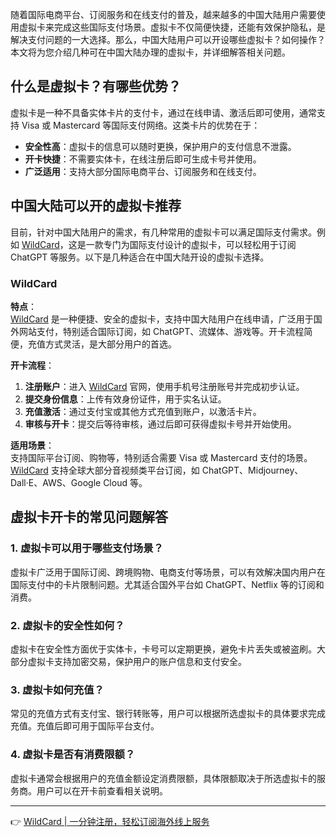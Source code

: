 随着国际电商平台、订阅服务和在线支付的普及，越来越多的中国大陆用户需要使用虚拟卡来完成这些国际支付场景。虚拟卡不仅简便快捷，还能有效保护隐私，是解决支付问题的一大选择。那么，中国大陆用户可以开设哪些虚拟卡？如何操作？本文将为您介绍几种可在中国大陆办理的虚拟卡，并详细解答相关问题。

## 什么是虚拟卡？有哪些优势？

虚拟卡是一种不具备实体卡片的支付卡，通过在线申请、激活后即可使用，通常支持 Visa 或 Mastercard 等国际支付网络。这类卡片的优势在于：

- **安全性高**：虚拟卡的信息可以随时更换，保护用户的支付信息不泄露。
- **开卡快捷**：不需要实体卡，在线注册后即可生成卡号并使用。
- **广泛适用**：支持大部分国际电商平台、订阅服务和在线支付。

## 中国大陆可以开的虚拟卡推荐

目前，针对中国大陆用户的需求，有几种常用的虚拟卡可以满足国际支付需求。例如 [WildCard](https://bit.ly/bewildcard)，这是一款专门为国际支付设计的虚拟卡，可以轻松用于订阅 ChatGPT 等服务。以下是几种适合在中国大陆开设的虚拟卡选择。

### WildCard

**特点**：  
[WildCard](https://bit.ly/bewildcard) 是一种便捷、安全的虚拟卡，支持中国大陆用户在线申请，广泛用于国外网站支付，特别适合国际订阅，如 ChatGPT、流媒体、游戏等。开卡流程简便，充值方式灵活，是大部分用户的首选。

**开卡流程**：

1. **注册账户**：进入 [WildCard](https://bit.ly/bewildcard) 官网，使用手机号注册账号并完成初步认证。
2. **提交身份信息**：上传有效身份证件，用于实名认证。
3. **充值激活**：通过支付宝或其他方式充值到账户，以激活卡片。
4. **审核与开卡**：提交后等待审核，通过后即可获得虚拟卡号并开始使用。

**适用场景**：  
支持国际平台订阅、购物等，特别适合需要 Visa 或 Mastercard 支付的场景。[WildCard](https://bit.ly/bewildcard) 支持全球大部分音视频类平台订阅，如 ChatGPT、Midjourney、Dall·E、AWS、Google Cloud 等。

## 虚拟卡开卡的常见问题解答

### 1. 虚拟卡可以用于哪些支付场景？

虚拟卡广泛用于国际订阅、跨境购物、电商支付等场景，可以有效解决国内用户在国际支付中的卡片限制问题。尤其适合国外平台如 ChatGPT、Netflix 等的订阅和消费。

### 2. 虚拟卡的安全性如何？

虚拟卡在安全性方面优于实体卡，卡号可以定期更换，避免卡片丢失或被盗刷。大部分虚拟卡支持加密交易，保护用户的账户信息和支付安全。

### 3. 虚拟卡如何充值？

常见的充值方式有支付宝、银行转账等，用户可以根据所选虚拟卡的具体要求完成充值。充值后即可用于国际平台支付。

### 4. 虚拟卡是否有消费限额？

虚拟卡通常会根据用户的充值金额设定消费限额，具体限额取决于所选虚拟卡的服务商。用户可以在开卡前查看相关说明。

---

👉 [WildCard | 一分钟注册，轻松订阅海外线上服务](https://bit.ly/bewildcard)